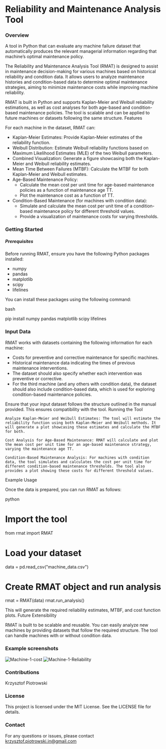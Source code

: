 # Reliability and Maintenance Analysis Tool

### Overview
A tool in Python that can evaluate any machine failure dataset that automatically produces the relevant managerial information regarding that machine’s optimal maintenance policy.


The Reliability and Maintenance Analysis Tool (RMAT) is designed to assist in maintenance decision-making for various machines based on historical reliability and condition data. It allows users to analyze maintenance histories and condition-based data to determine optimal maintenance strategies, aiming to minimize maintenance costs while improving machine reliability.

RMAT is built in Python and supports Kaplan-Meier and Weibull reliability estimations, as well as cost analyses for both age-based and condition-based maintenance policies. The tool is scalable and can be applied to future machines or datasets following the same structure.
Features

For each machine in the dataset, RMAT can:

- Kaplan-Meier Estimates: Provide Kaplan-Meier estimates of the reliability function.
- Weibull Distribution: Estimate Weibull reliability functions based on Maximum Likelihood Estimates (MLE) of the two Weibull parameters.
- Combined Visualization: Generate a figure showcasing both the Kaplan-Meier and Weibull reliability estimates.
- Mean Time Between Failures (MTBF): Calculate the MTBF for both Kaplan-Meier and Weibull estimates.
- Age-Based Maintenance Policy:
  - Calculate the mean cost per unit time for age-based maintenance policies as a function of maintenance age TT.
  - Plot the maintenance cost as a function of TT.
- Condition-Based Maintenance (for machines with condition data):
  - Simulate and calculate the mean cost per unit time of a condition-based maintenance policy for different threshold values.
  - Provide a visualization of maintenance costs for varying thresholds.

### Getting Started
##### Prerequisites

Before running RMAT, ensure you have the following Python packages installed:
- numpy
- pandas
- matplotlib
- scipy
- lifelines

You can install these packages using the following command:

bash

pip install numpy pandas matplotlib scipy lifelines

### Input Data

RMAT works with datasets containing the following information for each machine:

- Costs for preventive and corrective maintenance for specific machines. 
- Historical maintenance data indicating the times of previous maintenance interventions.
- The dataset should also specify whether each intervention was preventive or corrective.
- For the third machine (and any others with condition data), the dataset should also include condition-based data, which is used for exploring condition-based maintenance policies.

Ensure that your input dataset follows the structure outlined in the manual provided. This ensures compatibility with the tool.
Running the Tool

    Analyze Kaplan-Meier and Weibull Estimates: The tool will estimate the reliability function using both Kaplan-Meier and Weibull methods. It will generate a plot showcasing these estimates and calculate the MTBF for both.

    Cost Analysis for Age-Based Maintenance: RMAT will calculate and plot the mean cost per unit time for an age-based maintenance strategy, varying the maintenance age TT.

    Condition-Based Maintenance Analysis: For machines with condition data, the tool simulates and calculates the cost per unit time for different condition-based maintenance thresholds. The tool also provides a plot showing these costs for different threshold values.

Example Usage

Once the data is prepared, you can run RMAT as follows:

python

# Import the tool
from rmat import RMAT

# Load your dataset
data = pd.read_csv("machine_data.csv")

# Create RMAT object and run analysis
rmat = RMAT(data)
rmat.run_analysis()

This will generate the required reliability estimates, MTBF, and cost function plots.
Future Extensibility

RMAT is built to be scalable and reusable. You can easily analyze new machines by providing datasets that follow the required structure. The tool can handle machines with or without condition data.

### Example screenshots
![Machine-1-cost](https://github.com/user-attachments/assets/90051582-70fa-4e5a-b8da-f3d1de5c7260)
![Machine-1-Reliability](https://github.com/user-attachments/assets/63719721-6678-4c43-a0e8-eb31d3a6071a)

### Contributions

Krzysztof Piotrowski

### License

This project is licensed under the MIT License. See the LICENSE file for details.

### Contact

For any questions or issues, please contact krzysztof.piotrowski.in@gmail.com

